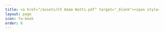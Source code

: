 ```yaml
---
title: <a href="/assets/CV Adam Watts.pdf" target="_blank"><span style="padding-right:200px">CV</span></a>
layout: page
icon: fa-book
order: 6
---
```






